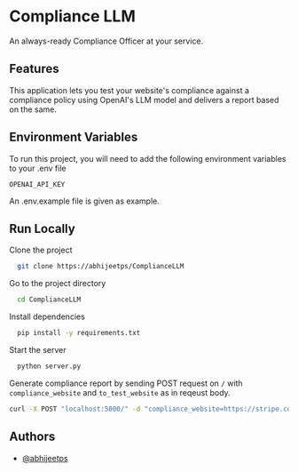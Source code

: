 # Compliance LLM

An always-ready Compliance Officer at your service.

## Features

This application lets you test your website's compliance against a compliance policy using OpenAI's LLM model and delivers a report based on the same.

## Environment Variables

To run this project, you will need to add the following environment variables to your .env file

`OPENAI_API_KEY`

An .env.example file is given as example.

## Run Locally

Clone the project

```bash
  git clone https://abhijeetps/ComplianceLLM
```

Go to the project directory

```bash
  cd ComplianceLLM
```

Install dependencies

```bash
  pip install -y requirements.txt
```

Start the server

```bash
  python server.py
```

Generate compliance report by sending POST request on `/` with `compliance_website` and `to_test_website` as in reqeust body.

```bash
curl -X POST "localhost:5000/" -d "compliance_website=https://stripe.com/docs/treasury/marketing-treasury" -d "to_test_website=https://www.joinguava.com/"
```

## Authors

- [@abhijeetps](https://www.github.com/abhijeetps)
